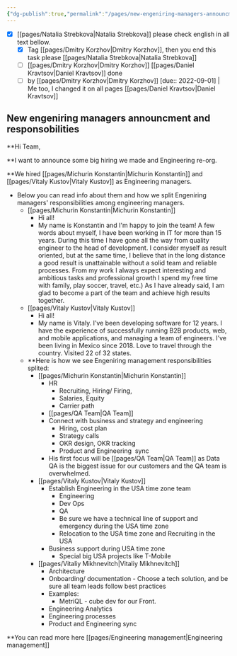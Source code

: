 ```yaml
---
{"dg-publish":true,"permalink":"/pages/new-engeniring-managers-announcment/","tags":"gardenEntry","dgHomeLink":true,"dgPassFrontmatter":false}
---
```



- [x] [[pages/Natalia Strebkova|Natalia Strebkova]]  please check english in all text bellow. 
	- [x] Tag [[pages/Dmitry Korzhov|Dmitry Korzhov]], then you end this task please [[pages/Natalia Strebkova|Natalia Strebkova]]
	- [ ] [[pages/Dmitry Korzhov|Dmitry Korzhov]] [[pages/Daniel Kravtsov|Daniel Kravtsov]] done 
	- [ ] by [[pages/Dmitry Korzhov|Dmitry Korzhov]]  [due:: 2022-09-01] | Me too, I changed it on all pages [[pages/Daniel Kravtsov|Daniel Kravtsov]]

## New engeniring managers announcment and responsobilities 

**Hi Team, 

**I want to announce some big hiring we made and Engineering re-org. 

**We hired [[pages/Michurin Konstantin|Michurin Konstantin]] and [[pages/Vitaly Kustov|Vitaly Kustov]] as Engineering managers. 

- Below you can read info about them and how we split Engeniring managers' responsibilities among engineering managers.
	 - [[pages/Michurin Konstantin|Michurin Konstantin]] 
		 - Hi all! 
		 - My name is Konstantin and I'm happy to join the team! A few words about myself, I have been working in IT for more than 15 years. During this time I have gone all the way from quality engineer to the head of development. I consider myself as result oriented, but at the same time, I believe that in the long distance a good result is unattainable without a solid team and reliable processes. From my work I always expect interesting and ambitious tasks and professional growth I spend my free time with family, play soccer, travel, etc.) As I have already said, I am glad to become a part of the team and achieve high results together.
	- [[pages/Vitaly Kustov|Vitaly Kustov]]
		 - Hi all! 
		 - My name is Vitaly. I’ve been developing software for 12 years. I have the experience of successfully running B2B products, web, and mobile applications, and managing a team of engineers. I’ve been living in Mexico since 2018. Love to travel through the country. Visited 22 of 32 states.
	- **Here is how we see Engeniring management responsibilities splited:
		- [[pages/Michurin Konstantin|Michurin Konstantin]]
			- HR
				- Recruiting, Hiring/ Firing,
				- Salaries, Equity
				- Carrier path
			- [[pages/QA Team|QA Team]] 
			- Connect with business and strategy and engineering 
				- Hiring, cost plan
				- Strategy calls
				- OKR design, OKR tracking
				- Product and Engineering  sync 
			- His first focus will be [[pages/QA Team|QA Team]] as Data QA is the biggest issue for our customers and the QA team is overwhelmed. 
		- [[pages/Vitaly Kustov|Vitaly Kustov]] 
			- Establish Engineering in the USA time zone team 
				- Engineering 
				- Dev Ops 
				- QA
				- Be sure we have a technical line of support and emergency during the USA time zone
				- Relocation to the USA time zone and Recruiting in the USA
			- Business support during USA time zone 
				- Special big USA projects like T-Mobile 
		- [[pages/Vitaliy Mikhnevitch|Vitaliy Mikhnevitch]]   
			- Architecture
			- Onboarding/ documentation
			- Choose a tech solution, and be sure all team leads follow best practices 
			- Examples:
				- MetriQL - cube dev for our Front.
			- Engineering Analytics
			- Engineering processes
			- Product and Engineering sync
			
**You can read more here [[pages/Engineering management|Engineering management]]